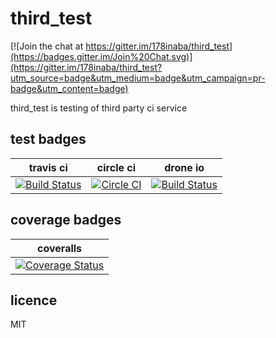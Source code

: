 # third_test

[![Join the chat at https://gitter.im/178inaba/third_test](https://badges.gitter.im/Join%20Chat.svg)](https://gitter.im/178inaba/third_test?utm_source=badge&utm_medium=badge&utm_campaign=pr-badge&utm_content=badge)

third_test is testing of third party ci service

## test badges

| travis ci | circle ci | drone io |
|:--:|:--:|:--:|
| [![Build Status](https://travis-ci.org/178inaba/third_test.svg?branch=master)](https://travis-ci.org/178inaba/third_test) | [![Circle CI](https://circleci.com/gh/178inaba/third_test.svg?style=svg)](https://circleci.com/gh/178inaba/third_test) | [![Build Status](https://drone.io/github.com/178inaba/third_test/status.png)](https://drone.io/github.com/178inaba/third_test/latest) |

## coverage badges

| coveralls |
|:--:|
| [![Coverage Status](https://coveralls.io/repos/178inaba/third_test/badge.svg?branch=master&service=github)](https://coveralls.io/github/178inaba/third_test?branch=master) |

## licence

MIT
